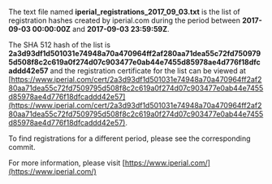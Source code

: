 The text file named **iperial_registrations_2017_09_03.txt** is the list of registration hashes created by iperial.com during the period between **2017-09-03 00:00:00Z** and **2017-09-03 23:59:59Z**.

The SHA 512 hash of the list is **2a3d93df1d501031e74948a70a470964ff2af280aa71dea55c72fd7509795d508f8c2c619a0f274d07c903477e0ab44e7455d85978ae4d776f18dfcaddd42e57** and the registration certificate for the list can be viewed at [https://www.iperial.com/cert/2a3d93df1d501031e74948a70a470964ff2af280aa71dea55c72fd7509795d508f8c2c619a0f274d07c903477e0ab44e7455d85978ae4d776f18dfcaddd42e57](https://www.iperial.com/cert/2a3d93df1d501031e74948a70a470964ff2af280aa71dea55c72fd7509795d508f8c2c619a0f274d07c903477e0ab44e7455d85978ae4d776f18dfcaddd42e57).

To find registrations for a different period, please see the corresponding commit.

For more information, please visit [https://www.iperial.com/](https://www.iperial.com/)
